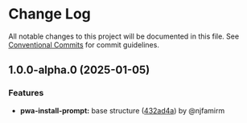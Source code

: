 # Change Log

All notable changes to this project will be documented in this file.
See [Conventional Commits](https://conventionalcommits.org) for commit guidelines.

## 1.0.0-alpha.0 (2025-01-05)

### Features

* **pwa-install-prompt:** base structure ([432ad4a](https://github.com/the-nexim/web-app-toolkit/commit/432ad4a5f1a35f7a8639dc9ee17cd7d2f0c391b3)) by @njfamirm
